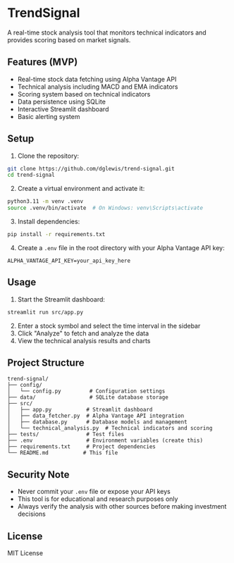 # TrendSignal

A real-time stock analysis tool that monitors technical indicators and provides scoring based on market signals.

## Features (MVP)

- Real-time stock data fetching using Alpha Vantage API
- Technical analysis including MACD and EMA indicators
- Scoring system based on technical indicators
- Data persistence using SQLite
- Interactive Streamlit dashboard
- Basic alerting system

## Setup

1. Clone the repository:
```bash
git clone https://github.com/dglewis/trend-signal.git
cd trend-signal
```

2. Create a virtual environment and activate it:
```bash
python3.11 -m venv .venv
source .venv/bin/activate  # On Windows: venv\Scripts\activate
```

3. Install dependencies:
```bash
pip install -r requirements.txt
```

4. Create a `.env` file in the root directory with your Alpha Vantage API key:
```
ALPHA_VANTAGE_API_KEY=your_api_key_here
```

## Usage

1. Start the Streamlit dashboard:
```bash
streamlit run src/app.py
```

2. Enter a stock symbol and select the time interval in the sidebar
3. Click "Analyze" to fetch and analyze the data
4. View the technical analysis results and charts

## Project Structure

```
trend-signal/
├── config/
│   └── config.py         # Configuration settings
├── data/                 # SQLite database storage
├── src/
│   ├── app.py           # Streamlit dashboard
│   ├── data_fetcher.py  # Alpha Vantage API integration
│   ├── database.py      # Database models and management
│   └── technical_analysis.py  # Technical indicators and scoring
├── tests/               # Test files
├── .env                 # Environment variables (create this)
├── requirements.txt     # Project dependencies
└── README.md           # This file
```

## Security Note

- Never commit your `.env` file or expose your API keys
- This tool is for educational and research purposes only
- Always verify the analysis with other sources before making investment decisions

## License

MIT License
